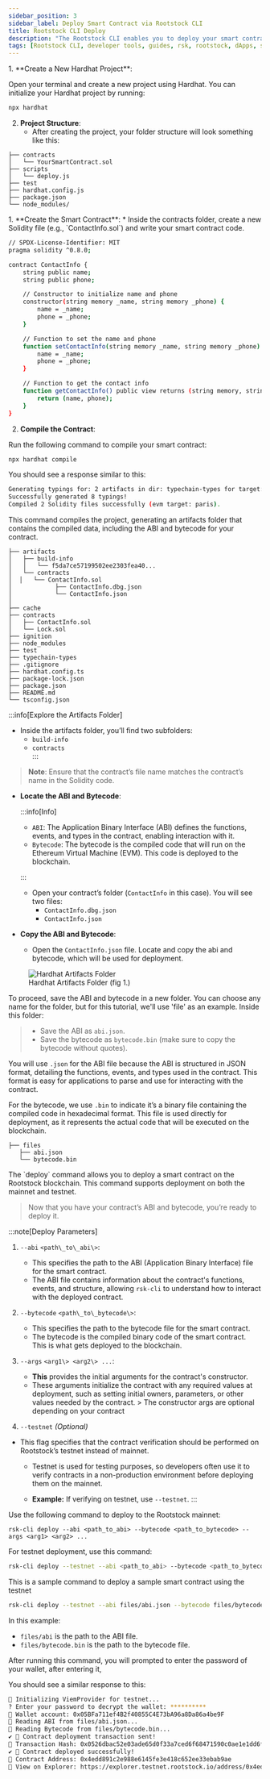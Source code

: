 ```yaml
---
sidebar_position: 3
sidebar_label: Deploy Smart Contract via Rootstock CLI 
title: Rootstock CLI Deploy
description: "The Rootstock CLI enables you to deploy your smart contract" 
tags: [Rootstock CLI, developer tools, guides, rsk, rootstock, dApps, smart contracts, solidity, dev-environments]
---
```


<Steps>
  <Step title="Set Up Your Hardhat Project">
    1. **Create a New Hardhat Project**:

Open your terminal and create a new project using Hardhat. You can initialize your Hardhat project by running: 

```bash
npx hardhat
```

2. **Project Structure**:  
   * After creating the project, your folder structure will look something like this:

```text
├── contracts
│   └── YourSmartContract.sol
├── scripts
│   └── deploy.js
├── test
├── hardhat.config.js
├── package.json
└── node_modules/
```
</Step>
  <Step title="Add and Compile Your Smart Contract">
    1. **Create the Smart Contract**:  
   * Inside the contracts folder, create a new Solidity file (e.g., `ContactInfo.sol`) and write your smart contract code.

```bash
// SPDX-License-Identifier: MIT
pragma solidity ^0.8.0;

contract ContactInfo {
    string public name;
    string public phone;

    // Constructor to initialize name and phone
    constructor(string memory _name, string memory _phone) {
        name = _name;
        phone = _phone;
    }

    // Function to set the name and phone
    function setContactInfo(string memory _name, string memory _phone) public {
        name = _name;
        phone = _phone;
    }

    // Function to get the contact info
    function getContactInfo() public view returns (string memory, string memory) {
        return (name, phone);
    }
}
```

2. **Compile the Contract**:

Run the following command to compile your smart contract:

```bash
npx hardhat compile
```

You should see a response similar to this:

```bash
Generating typings for: 2 artifacts in dir: typechain-types for target: ethers-v6
Successfully generated 8 typings!
Compiled 2 Solidity files successfully (evm target: paris).
```

This command compiles the project, generating an artifacts folder that contains the compiled data, including the ABI and bytecode for your contract.

```text
├── artifacts
│   ├── build-info
│   │   └── f5da7ce57199502ee2303fea40...
│   └── contracts
│  │   └── ContactInfo.sol
│            ├── ContactInfo.dbg.json
│            └── ContactInfo.json
│   
├── cache
├── contracts
│   ├── ContactInfo.sol
│   └── Lock.sol
├── ignition
├── node_modules
├── test
├── typechain-types
├── .gitignore
├── hardhat.config.ts
├── package-lock.json
├── package.json
├── README.md
└── tsconfig.json
```

:::info[Explore the Artifacts Folder] 
  * Inside the artifacts folder, you’ll find two subfolders:  
    * `build-info`  
    * `contracts`  
  :::
  > **Note**: Ensure that the contract’s file name matches the contract’s name in the Solidity code.  
- **Locate the ABI and Bytecode**:  
 
    :::info[Info]

     * `ABI`: The Application Binary Interface (ABI) defines the functions, events, and types in the contract, enabling interaction with it.  
     * `Bytecode`: The bytecode is the compiled code that will run on the Ethereum Virtual Machine (EVM). This code is deployed to the blockchain.  

    :::

  * Open your contract’s folder (`ContactInfo` in this case). You will see two files:  
    * `ContactInfo.dbg.json`  
    * `ContactInfo.json`  
   
 
- **Copy the ABI and Bytecode**:  
  * Open the `ContactInfo.json` file. Locate and copy the abi and bytecode, which will be used for deployment.

<figure>
<img src="/img/guides/rsk-cli/artifacts-folder.png" alt="Hardhat Artifacts Folder"/>
  <figcaption>Hardhat Artifacts Folder (fig 1.)</figcaption>
</figure>

To proceed, save the ABI and bytecode in a new folder. You can choose any name for the folder, but for this tutorial, we'll use 'file' as an example. Inside this folder:

> * Save the ABI as `abi.json`.  
> * Save the bytecode as `bytecode.bin` (make sure to copy the bytecode without quotes).

You will use `.json` for the ABI file because the ABI is structured in JSON format, detailing the functions, events, and types used in the contract. This format is easy for applications to parse and use for interacting with the contract.

For the bytecode, we use `.bin` to indicate it’s a binary file containing the compiled code in hexadecimal format. This file is used directly for deployment, as it represents the actual code that will be executed on the blockchain.

```text
├── files
   ├── abi.json  
   └── bytecode.bin
```

  </Step>
  <Step title="Deploy Your Smart Contract">
    The `deploy` command allows you to deploy a smart contract on the Rootstock blockchain. This command supports deployment on both the mainnet and testnet.

> Now that you have your contract’s ABI and bytecode, you’re ready to deploy it.

:::note[Deploy Parameters]

1. `--abi` `<path\_to\_abi\>`:  
   * This specifies the path to the ABI (Application Binary Interface) file for the smart contract.  
   * The ABI file contains information about the contract's functions, events, and structure, allowing `rsk-cli` to understand how to interact with the deployed contract.  
2. `--bytecode` `<path\_to\_bytecode\>`:  
   * This specifies the path to the bytecode file for the smart contract.  
   * The bytecode is the compiled binary code of the smart contract. This is what gets deployed to the blockchain. 
3. `--args` `<arg1\> <arg2\> ...`:  
   * **This** provides the initial arguments for the contract's constructor.  
   * These arguments initialize the contract with any required values at deployment, such as setting initial owners, parameters, or other values needed by the contract. > The constructor args are optional depending on your contract

4. `--testnet` *(Optional)*

* This flag specifies that the contract verification should be performed on Rootstock’s testnet instead of mainnet.  
   * Testnet is used for testing purposes, so developers often use it to verify contracts in a non-production environment before deploying them on the mainnet.  

   * **Example:** If verifying on testnet, use `--testnet`.
:::
 

<Tabs>
  <TabItem value="contribute" label="Mainnet" default>
    Use the following command to deploy to the Rootstock mainnet:

```
rsk-cli deploy --abi <path_to_abi> --bytecode <path_to_bytecode> --args <arg1> <arg2> ...
```
  </TabItem>
  <TabItem value="contest" label="Testnet">
   For testnet deployment, use this command:

```bash
rsk-cli deploy --testnet --abi <path_to_abi> --bytecode <path_to_bytecode> --args <arg1> <arg2> ...
```

This is a sample command to deploy a sample smart contract using the testnet

```bash
rsk-cli deploy --testnet --abi files/abi.json --bytecode files/bytecode.bin 
```
  </TabItem>
 
</Tabs>

In this example:

* `files/abi` is the path to the ABI file.  
* `files/bytecode.bin` is the path to the bytecode file.

After running this command, you will prompted to enter the password of your wallet, after entering it, 

You should see a similar response to this:

```bash
🔧 Initializing ViemProvider for testnet...
? Enter your password to decrypt the wallet: **********
🔑 Wallet account: 0x05BFa711ef4B2f40855C4E73bA96a8Da86a4be9F
📄 Reading ABI from files/abi.json...
📄 Reading Bytecode from files/bytecode.bin...
✔ 🎉 Contract deployment transaction sent!
🔑 Transaction Hash: 0x0526dbac52e03ade65d0f33a7ced6f68471590c0ae1e1dd6fc415ae56be29d3c
✔ 📜 Contract deployed successfully!
📍 Contract Address: 0x4edd891c2e988e6145fe3e418c652ee33ebab9ae
🔗 View on Explorer: https://explorer.testnet.rootstock.io/address/0x4edd891c2e988e6145fe3e418c652ee33ebab9ae
```
  </Step>
</Steps>


